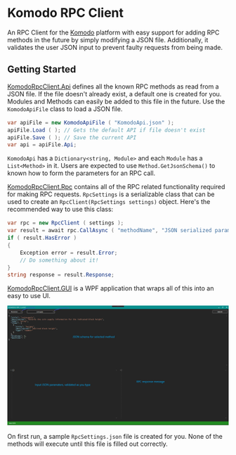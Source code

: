 # Komodo RPC Client

An RPC Client for the [Komodo](https://komodoplatform.com/) platform with easy support for adding RPC methods in the future by simply modifying a JSON file. Additionally, it validates the user JSON input to prevent faulty requests from being made.



## Getting Started

[KomodoRpcClient.Api](KomodoRpcClient.Api) defines all the known RPC methods as read from a JSON file. If the file doesn't already exist, a default one is created for you. Modules and Methods can easily be added to this file in the future.
Use the `KomodoApiFile` class to load a JSON file.

```csharp
var apiFile = new KomodoApiFile ( "KomodoApi.json" );
apiFile.Load ( ); // Gets the default API if file doesn't exist
apiFile.Save ( ); // Save the current API
var api = apiFile.Api;
```

`KomodoApi` has a `Dictionary<string, Module>` and each `Module` has a `List<Method>` in it. Users are expected to use `Method.GetJsonSchema()` to known how to form the parameters for an RPC call.



[KomodoRpcClient.Rpc](KomodoRpcClient.Rpc) contains all of the RPC related functionality required for making RPC requests.
`RpcSettings` is a serializable class that can be used to create an `RpcClient(RpcSettings settings)` object.
Here's the recommended way to use this class:

```csharp
var rpc = new RpcClient ( settings );
var result = await rpc.CallAsync ( "methodName", "JSON serialized params array" );
if ( result.HasError )
{
	Exception error = result.Error;
	// Do something about it!
}
string response = result.Response;
```





[KomodoRpcClient.GUI](KomodoRpcClient.GUI) is a WPF application that wraps all of this into an easy to use UI.

![GUIScreenShot](docs/GUIScreenShot.jpg)

On first run, a sample `RpcSettings.json` file is created for you. None of the methods will execute until this file is filled out correctly.
